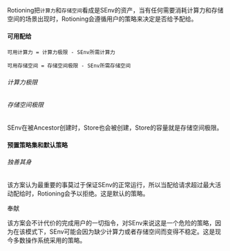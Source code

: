 Rotioning把`计算力`和`存储空间`看成是SEnv的资产，当有任何需要消耗计算力和存储空间的场景出现时，Rotioning会遵循用户的策略来决定是否给予配给。



#### 可用配给

```
可用计算力 = 计算力极限 - SEnv所需计算力
```

```
可用存储空间 = 存储空间极限 - SEnv所需存储空间
```

###### 计算力极限



###### 存储空间极限

SEnv在被Ancestor创建时，Store也会被创建，Store的容量就是存储空间极限。



#### 预置策略集和默认策略

###### 独善其身

该方案认为最重要的事莫过于保证SEnv的正常运行，所以当配给请求超过最大活动配给时，Rotioning会予以拒绝。这是默认的策略。



奉献

该方案会不计代价的完成用户的一切指令，对SEnv来说这是一个危险的策略，因为在该模式下，SEnv可能会因为缺少计算力或者存储空间而变得不稳定。这是现今多数操作系统采用的策略。